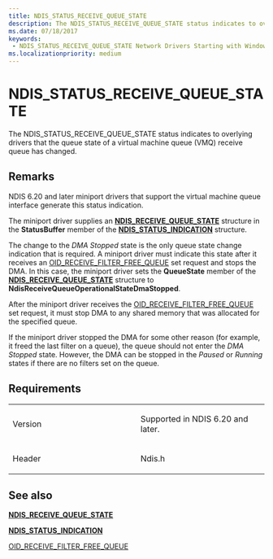 ```yaml
---
title: NDIS_STATUS_RECEIVE_QUEUE_STATE
description: The NDIS_STATUS_RECEIVE_QUEUE_STATE status indicates to overlying drivers that the queue state of a virtual machine queue (VMQ) receive queue has changed.
ms.date: 07/18/2017
keywords:
 - NDIS_STATUS_RECEIVE_QUEUE_STATE Network Drivers Starting with Windows Vista
ms.localizationpriority: medium
---
```


# NDIS\_STATUS\_RECEIVE\_QUEUE\_STATE


The NDIS\_STATUS\_RECEIVE\_QUEUE\_STATE status indicates to overlying drivers that the queue state of a virtual machine queue (VMQ) receive queue has changed.

## Remarks

NDIS 6.20 and later miniport drivers that support the virtual machine queue interface generate this status indication.

The miniport driver supplies an [**NDIS\_RECEIVE\_QUEUE\_STATE**](/windows-hardware/drivers/ddi/ndis/ns-ndis-_ndis_receive_queue_state) structure in the **StatusBuffer** member of the [**NDIS\_STATUS\_INDICATION**](/windows-hardware/drivers/ddi/ndis/ns-ndis-_ndis_status_indication) structure.

The change to the *DMA Stopped* state is the only queue state change indication that is required. A miniport driver must indicate this state after it receives an [OID\_RECEIVE\_FILTER\_FREE\_QUEUE](./oid-receive-filter-free-queue.md) set request and stops the DMA. In this case, the miniport driver sets the **QueueState** member of the [**NDIS\_RECEIVE\_QUEUE\_STATE**](/windows-hardware/drivers/ddi/ndis/ns-ndis-_ndis_receive_queue_state) structure to **NdisReceiveQueueOperationalStateDmaStopped**.

After the miniport driver receives the [OID\_RECEIVE\_FILTER\_FREE\_QUEUE](./oid-receive-filter-free-queue.md) set request, it must stop DMA to any shared memory that was allocated for the specified queue.

If the miniport driver stopped the DMA for some other reason (for example, it freed the last filter on a queue), the queue should not enter the *DMA Stopped* state. However, the DMA can be stopped in the *Paused* or *Running* states if there are no filters set on the queue.

## Requirements

<table>
<colgroup>
<col width="50%" />
<col width="50%" />
</colgroup>
<tbody>
<tr class="odd">
<td><p>Version</p></td>
<td><p>Supported in NDIS 6.20 and later.</p></td>
</tr>
<tr class="even">
<td><p>Header</p></td>
<td>Ndis.h</td>
</tr>
</tbody>
</table>

## See also


[**NDIS\_RECEIVE\_QUEUE\_STATE**](/windows-hardware/drivers/ddi/ndis/ns-ndis-_ndis_receive_queue_state)

[**NDIS\_STATUS\_INDICATION**](/windows-hardware/drivers/ddi/ndis/ns-ndis-_ndis_status_indication)

[OID\_RECEIVE\_FILTER\_FREE\_QUEUE](./oid-receive-filter-free-queue.md)

 

